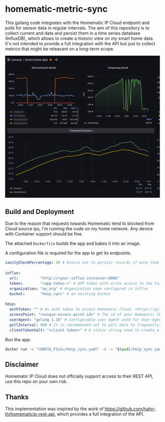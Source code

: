 # homematic-metric-sync

This golang code integrates with the Homematic IP Cloud endpoint and polls for sensor data in regular intervals.
The aim of this repository is to collect current and data and persist them in a time series database (InfluxDB), which allows
to create a historic view on my smart home data.
It's not intended to provide a full integration with the API but just to collect metrics that might be releavant on a long-term scope.

![Sample Grafana dashboard](./docs/grafana-sample.png)

## Build and Deployment

Due to the reason that requests towards Homematic tend to blocked from Cloud source ips, I'm running the code on my home network.
Any device with Container support should be fine.

The attached `Dockerfile` builds the app and bakes it into an image.

A configuration file is required for the app to get its endpoints:

```yaml
sanityCheckPercentage: 20 # Ensure not to persist records if more than 20 percent of the deviced return 0 data

influx:
  url:          "http://<your-influx-instance>:8086"
  token:        "<app-token->" # APP token with write access to the target bucket
  organization: "my_org" # Organization name configured in influx
  bucket:       "hmip_sync" # an existing bucket

hmip:
  authToken: "" # An auth token to access Homematic Cloud. <https://github.com/hahn-th/homematicip-rest-api/blob/master/hmip_generate_auth_token.py>
  accessPoint: "<unique-access-point-id>" # The id of your Homematic IP access point
  userAgent: "golang 1.18" # Configurable user Agent used for User-Agent request header on http requests
  pollInterval: 900 # It is recommended not to poll data to frequently, otherwise request rate limit will hit you
  clientTokenSalt: "<client token>" # A static string used to create a hash. You can get it from: https://github.com/hahn-th/homematicip-rest-api/blob/master/homematicip/base/base_connection.py#L86
```

Run the app:

```sh
docker run -e "CONFIG_FILE=/hmip_sync.yaml" -d -v "$(pwd)/hmip_sync.yaml:/hmip_sync.yaml" -v "$(pwd)/data:/data" homeatic-metric-sync:latest
```

## Disclaimer

Homematic IP Cloud does not officially support access to their REST API, use this repo on your own risk.

## Thanks

This implementation was inspired by the work of <https://github.com/hahn-th/homematicip-rest-api>, which provides a full integration of the API.
